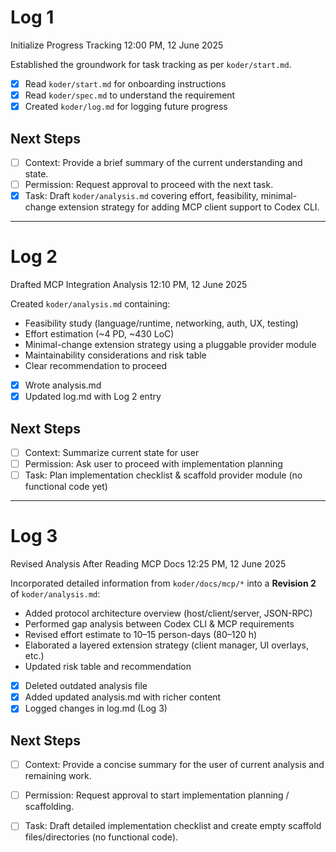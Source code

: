 # Log 1

Initialize Progress Tracking
12:00 PM, 12 June 2025

Established the groundwork for task tracking as per `koder/start.md`.

- [x] Read `koder/start.md` for onboarding instructions
- [x] Read `koder/spec.md` to understand the requirement
- [x] Created `koder/log.md` for logging future progress

## Next Steps

- [ ] Context: Provide a brief summary of the current understanding and state.
- [ ] Permission: Request approval to proceed with the next task.
- [x] Task: Draft `koder/analysis.md` covering effort, feasibility, minimal-change extension strategy for adding MCP client support to Codex CLI.

--------------------------------------------------------------------------------
# Log 2

Drafted MCP Integration Analysis
12:10 PM, 12 June 2025

Created `koder/analysis.md` containing:

- Feasibility study (language/runtime, networking, auth, UX, testing)
- Effort estimation (~4 PD, ~430 LoC)
- Minimal-change extension strategy using a pluggable provider module
- Maintainability considerations and risk table
- Clear recommendation to proceed

- [x] Wrote analysis.md
- [x] Updated log.md with Log 2 entry

## Next Steps

- [ ] Context: Summarize current state for user
- [ ] Permission: Ask user to proceed with implementation planning
- [ ] Task: Plan implementation checklist & scaffold provider module (no functional code yet)

--------------------------------------------------------------------------------
# Log 3

Revised Analysis After Reading MCP Docs
12:25 PM, 12 June 2025

Incorporated detailed information from `koder/docs/mcp/*` into a **Revision 2**
of `koder/analysis.md`:

- Added protocol architecture overview (host/client/server, JSON-RPC)
- Performed gap analysis between Codex CLI & MCP requirements
- Revised effort estimate to 10–15 person-days (80–120 h)
- Elaborated a layered extension strategy (client manager, UI overlays, etc.)
- Updated risk table and recommendation

- [x] Deleted outdated analysis file
- [x] Added updated analysis.md with richer content
- [x] Logged changes in log.md (Log 3)

## Next Steps

- [ ] Context: Provide a concise summary for the user of current analysis and remaining work.
- [ ] Permission: Request approval to start implementation planning / scaffolding.
- [ ] Task: Draft detailed implementation checklist and create empty scaffold files/directories (no functional code).


